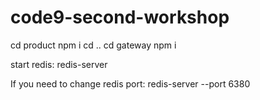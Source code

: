 # code9-second-workshop

cd product
npm i
cd ..
cd gateway
npm i

start redis:
redis-server

If you need to change redis port:
redis-server --port 6380

